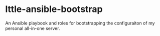 # lttle-ansible-bootstrap
An Ansible playbook and roles for bootstrapping the configuraiton of my personal all-in-one server.
